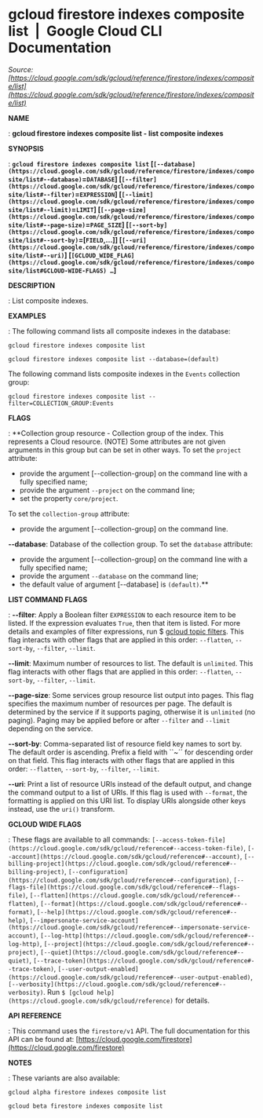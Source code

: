 # gcloud firestore indexes composite list  |  Google Cloud CLI Documentation

*Source: [https://cloud.google.com/sdk/gcloud/reference/firestore/indexes/composite/list](https://cloud.google.com/sdk/gcloud/reference/firestore/indexes/composite/list)*

**NAME**

: **gcloud firestore indexes composite list - list composite indexes**

**SYNOPSIS**

: **`gcloud firestore indexes composite list` [`[--database](https://cloud.google.com/sdk/gcloud/reference/firestore/indexes/composite/list#--database)`=`DATABASE`] [`[--filter](https://cloud.google.com/sdk/gcloud/reference/firestore/indexes/composite/list#--filter)`=`EXPRESSION`] [`[--limit](https://cloud.google.com/sdk/gcloud/reference/firestore/indexes/composite/list#--limit)`=`LIMIT`] [`[--page-size](https://cloud.google.com/sdk/gcloud/reference/firestore/indexes/composite/list#--page-size)`=`PAGE_SIZE`] [`[--sort-by](https://cloud.google.com/sdk/gcloud/reference/firestore/indexes/composite/list#--sort-by)`=[`FIELD`,…]] [`[--uri](https://cloud.google.com/sdk/gcloud/reference/firestore/indexes/composite/list#--uri)`] [`[GCLOUD_WIDE_FLAG](https://cloud.google.com/sdk/gcloud/reference/firestore/indexes/composite/list#GCLOUD-WIDE-FLAGS) …`]**

**DESCRIPTION**

: List composite indexes.

**EXAMPLES**

: The following command lists all composite indexes in the database:

```
gcloud firestore indexes composite list
```

```
gcloud firestore indexes composite list --database=(default)
```

The following command lists composite indexes in the `Events`
collection group:

```
gcloud firestore indexes composite list --filter=COLLECTION_GROUP:Events
```

**FLAGS**

: **Collection group resource - Collection group of the index. This represents a
Cloud resource. (NOTE) Some attributes are not given arguments in this group but
can be set in other ways.
To set the `project` attribute:

- provide the argument [--collection-group] on the command line with a fully
specified name;
- provide the argument `--project` on the command line;
- set the property `core/project`.

To set the `collection-group` attribute:

- provide the argument [--collection-group] on the command line.

**--database**:
Database of the collection group.
To set the `database` attribute:

- provide the argument [--collection-group] on the command line with a fully
specified name;
- provide the argument `--database` on the command line;
- the default value of argument [--database] is `(default)`.**

**LIST COMMAND FLAGS**

: **--filter**:
Apply a Boolean filter `EXPRESSION` to each resource item
to be listed. If the expression evaluates `True`, then that item is
listed. For more details and examples of filter expressions, run $ [gcloud topic filters](https://cloud.google.com/sdk/gcloud/reference/topic/filters). This flag
interacts with other flags that are applied in this order:
`--flatten`, `--sort-by`, `--filter`,
`--limit`.

**--limit**:
Maximum number of resources to list. The default is `unlimited`. This
flag interacts with other flags that are applied in this order:
`--flatten`, `--sort-by`, `--filter`,
`--limit`.

**--page-size**:
Some services group resource list output into pages. This flag specifies the
maximum number of resources per page. The default is determined by the service
if it supports paging, otherwise it is `unlimited` (no paging).
Paging may be applied before or after `--filter` and
`--limit` depending on the service.

**--sort-by**:
Comma-separated list of resource field key names to sort by. The default order
is ascending. Prefix a field with ``~´´ for descending order on that
field. This flag interacts with other flags that are applied in this order:
`--flatten`, `--sort-by`, `--filter`,
`--limit`.

**--uri**:
Print a list of resource URIs instead of the default output, and change the
command output to a list of URIs. If this flag is used with
`--format`, the formatting is applied on this URI list. To display
URIs alongside other keys instead, use the `uri()` transform.

**GCLOUD WIDE FLAGS**

: These flags are available to all commands: `[--access-token-file](https://cloud.google.com/sdk/gcloud/reference#--access-token-file)`,
`[--account](https://cloud.google.com/sdk/gcloud/reference#--account)`, `[--billing-project](https://cloud.google.com/sdk/gcloud/reference#--billing-project)`,
`[--configuration](https://cloud.google.com/sdk/gcloud/reference#--configuration)`,
`[--flags-file](https://cloud.google.com/sdk/gcloud/reference#--flags-file)`,
`[--flatten](https://cloud.google.com/sdk/gcloud/reference#--flatten)`, `[--format](https://cloud.google.com/sdk/gcloud/reference#--format)`, `[--help](https://cloud.google.com/sdk/gcloud/reference#--help)`, `[--impersonate-service-account](https://cloud.google.com/sdk/gcloud/reference#--impersonate-service-account)`,
`[--log-http](https://cloud.google.com/sdk/gcloud/reference#--log-http)`,
`[--project](https://cloud.google.com/sdk/gcloud/reference#--project)`, `[--quiet](https://cloud.google.com/sdk/gcloud/reference#--quiet)`, `[--trace-token](https://cloud.google.com/sdk/gcloud/reference#--trace-token)`, `[--user-output-enabled](https://cloud.google.com/sdk/gcloud/reference#--user-output-enabled)`,
`[--verbosity](https://cloud.google.com/sdk/gcloud/reference#--verbosity)`.
Run `$ [gcloud help](https://cloud.google.com/sdk/gcloud/reference)` for details.

**API REFERENCE**

: This command uses the `firestore/v1` API. The full documentation for
this API can be found at: [https://cloud.google.com/firestore](https://cloud.google.com/firestore)

**NOTES**

: These variants are also available:

```
gcloud alpha firestore indexes composite list
```

```
gcloud beta firestore indexes composite list
```